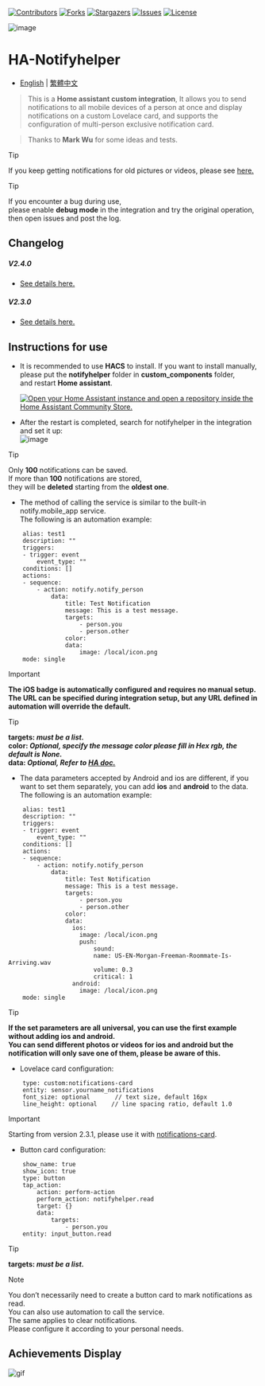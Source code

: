 
 [![Contributors][contributors-shield]][contributors-url]
 [![Forks][forks-shield]][forks-url]
 [![Stargazers][stars-shield]][stars-url]
 [![Issues][issues-shield]][issues-url]
 [![License][license-shield]][license-url]

 [contributors-shield]: https://img.shields.io/github/contributors/kukuxx/HA-NotifyHelper.svg?style=for-the-badge
 [contributors-url]: https://github.com/kukuxx/HA-NotifyHelper/graphs/contributors

 [forks-shield]: https://img.shields.io/github/forks/kukuxx/HA-NotifyHelper.svg?style=for-the-badge
 [forks-url]: https://github.com/kukuxx/HA-NotifyHelper/network/members

 [stars-shield]: https://img.shields.io/github/stars/kukuxx/HA-NotifyHelper.svg?style=for-the-badge
 [stars-url]: https://github.com/kukuxx/HA-NotifyHelper/stargazers

 [issues-shield]: https://img.shields.io/github/issues/kukuxx/HA-NotifyHelper.svg?style=for-the-badge
 [issues-url]: https://github.com/kukuxx/HA-NotifyHelper/issues

 [license-shield]: https://img.shields.io/github/license/kukuxx/HA-NotifyHelper.svg?style=for-the-badge
 [license-url]: https://github.com/kukuxx/HA-NotifyHelper/blob/main/LICENSE

![image](/doc/icon.png)

# HA-Notifyhelper

- [English](/README.md) | [繁體中文](/doc/README-zh-TW.md)

> This is a <b>Home assistant custom integration</b>, It allows you to send notifications to all mobile devices of a person at once and display notifications on a custom Lovelace card, and supports the configuration of multi-person exclusive notification card.

> Thanks to <b>Mark Wu</b> for some ideas and tests.

> [!Tip]
> If you keep getting notifications for old pictures or videos, please see 
<a href='https://community.home-assistant.io/t/home-assistant-sends-cached-images-in-ios-notification/520766'>here.</a>

> [!Tip]
> If you encounter a bug during use, <br>
> please enable <b>debug mode</b> in the integration and try the original operation, <br>
> then open issues and post the log.

## Changelog

##### V2.4.0
- <a href='https://github.com/kukuxx/HA-NotifyHelper/releases/tag/2.4.0'>See details here.</a>

##### V2.3.0
- <a href='https://github.com/kukuxx/HA-NotifyHelper/releases/tag/2.3.0'>See details here.</a>

## Instructions for use  

- It is recommended to use <b>HACS</b> to install. If you want to install manually,
  <br>please put the <b>notifyhelper</b> folder in <b>custom_components</b> folder, 
  <br>and restart <b>Home assistant</b>.

  [![Open your Home Assistant instance and open a repository inside the Home Assistant Community Store.](https://my.home-assistant.io/badges/hacs_repository.svg)](https://my.home-assistant.io/redirect/hacs_repository/?owner=kukuxx&repository=HA-NotifyHelper&category=Integration)

- After the restart is completed, search for notifyhelper in the integration and set it up:<br>
![image](/doc/settings.png)

> [!Tip]
> Only <b>100</b> notifications can be saved.<br>
> If more than <b>100</b> notifications are stored,
> <br>they will be <b>deleted</b> starting from the <b>oldest one</b>.

- The method of calling the service is similar to the built-in notify.mobile_app service.
  <br>The following is an automation example:
```
    alias: test1
    description: ""
    triggers:
    - trigger: event
        event_type: ""
    conditions: []
    actions:
    - sequence:
        - action: notify.notify_person
            data:
                title: Test Notification
                message: This is a test message.
                targets:
                    - person.you
                    - person.other
                color:
                data:
                    image: /local/icon.png
    mode: single
```
> [!Important]
> <b>The iOS badge is automatically configured and requires no manual setup. The URL can be specified during integration setup, but any URL defined in automation will override the default.</b>

> [!Tip]
> <b>targets: <i>must be a list.</i></b><br>
> <b>color: <i>Optional, specify the message color please fill in Hex rgb,
> the default is None.</i></b><br>
> <b>data: <i>Optional, Refer to <a href='https://companion.home-assistant.io/docs/notifications/notifications-basic'>HA doc.</a></i></b><br>


- The data parameters accepted by Android and ios are different, if you want to set them separately, you can add <b>ios</b> and <b>android</b> to the data.
<br>The following is an automation example:
```
    alias: test1
    description: ""
    triggers:
    - trigger: event
        event_type: ""
    conditions: []
    actions:
    - sequence:
        - action: notify.notify_person
            data:
                title: Test Notification
                message: This is a test message.
                targets:
                    - person.you
                    - person.other
                color: 
                data:
                  ios:
                    image: /local/icon.png
                    push:
                        sound:
                        name: US-EN-Morgan-Freeman-Roommate-Is-Arriving.wav
                        volume: 0.3
                        critical: 1
                  android:
                    image: /local/icon.png
    mode: single
```

> [!Tip]
> <b>If the set parameters are all universal,
you can use the first example without adding ios and android.<br>
> You can send different photos or videos for ios and android but the notification will only save one of them, please be aware of this. </b>

- Lovelace card configuration:
```
    type: custom:notifications-card
    entity: sensor.yourname_notifications
    font_size: optional       // text size, default 16px
    line_height: optional    // line spacing ratio, default 1.0

```
> [!Important]
> Starting from version 2.3.1, please use it with <a href='https://github.com/kukuxx/lovelace-notifications-card'>notifications-card</a>.

- Button card configuration:
```
    show_name: true
    show_icon: true
    type: button
    tap_action:
        action: perform-action
        perform_action: notifyhelper.read
        target: {}
        data:
            targets:
                - person.you
    entity: input_button.read
```
> [!Tip]
> <b>targets: <i>must be a list.</i></b>

> [!NOTE]
> You don’t necessarily need to create a button card to mark notifications as read.<br>
> You can also use automation to call the service.<br>
> The same applies to clear notifications.<br>
> Please configure it according to your personal needs.

## Achievements Display   

![gif](/doc/display.gif)

